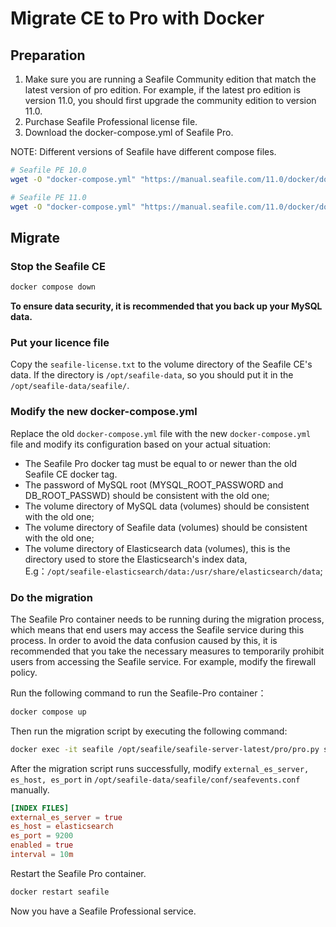 # Migrate CE to Pro with Docker

## Preparation

1. Make sure you are running a Seafile Community edition that match the latest version of pro edition. For example, if the latest pro edition is version 11.0, you should first upgrade the community edition to version 11.0.
2. Purchase Seafile Professional license file.
3. Download the docker-compose.yml of Seafile Pro.

NOTE: Different versions of Seafile have different compose files.

```sh
# Seafile PE 10.0
wget -O "docker-compose.yml" "https://manual.seafile.com/11.0/docker/docker-compose/pro/10.0/docker-compose.yml"

# Seafile PE 11.0
wget -O "docker-compose.yml" "https://manual.seafile.com/11.0/docker/docker-compose/pro/11.0/docker-compose.yml"
```

## Migrate

### Stop the Seafile CE

```sh
docker compose down

```

**To ensure data security, it is recommended that you back up your MySQL data.**

### Put your licence file

Copy the `seafile-license.txt` to the volume directory of the Seafile CE's data. If the directory is `/opt/seafile-data`, so you should put it in the `/opt/seafile-data/seafile/`.

### Modify the new docker-compose.yml

Replace the old `docker-compose.yml` file with the new `docker-compose.yml` file and modify its configuration based on your actual situation:

* The Seafile Pro docker tag must be equal to or newer than the old Seafile CE docker tag.
* The password of MySQL root (MYSQL_ROOT_PASSWORD and DB_ROOT_PASSWD) should be consistent with the old one;
* The volume directory of MySQL data (volumes) should be consistent with the old one;
* The volume directory of Seafile data (volumes) should be consistent with the old one;
* The volume directory of Elasticsearch data (volumes), this is the directory used to store the Elasticsearch's index data, E.g：`/opt/seafile-elasticsearch/data:/usr/share/elasticsearch/data`;

### Do the migration

The Seafile Pro container needs to be running during the migration process, which means that end users may access the Seafile service during this process. In order to avoid the data confusion caused by this, it is recommended that you take the necessary measures to temporarily prohibit users from accessing the Seafile service. For example, modify the firewall policy.

Run the following command to run the Seafile-Pro container：

```sh
docker compose up

```

Then run the migration script by executing the following command:

```sh
docker exec -it seafile /opt/seafile/seafile-server-latest/pro/pro.py setup --migrate

```

After the migration script runs successfully, modify `external_es_server, es_host, es_port` in `/opt/seafile-data/seafile/conf/seafevents.conf` manually.

```conf
[INDEX FILES]
external_es_server = true
es_host = elasticsearch
es_port = 9200
enabled = true
interval = 10m
```

Restart the Seafile Pro container.

```sh
docker restart seafile
```

Now you have a Seafile Professional service.
